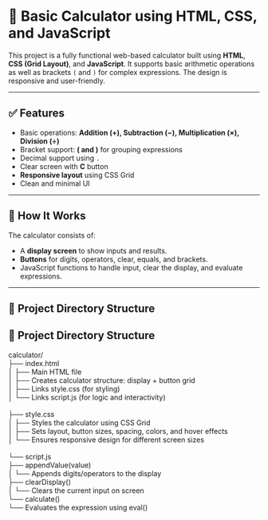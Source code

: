 # 🧮 Basic Calculator using HTML, CSS, and JavaScript

This project is a fully functional web-based calculator built using **HTML**, **CSS (Grid Layout)**, and **JavaScript**. It supports basic arithmetic operations as well as brackets `(` and `)` for complex expressions. The design is responsive and user-friendly.

---

## ✅ Features

- Basic operations: **Addition (+), Subtraction (−), Multiplication (×), Division (÷)**
- Bracket support: **( and )** for grouping expressions
- Decimal support using `.`
- Clear screen with **C** button
- **Responsive layout** using CSS Grid
- Clean and minimal UI

---

## 🧠 How It Works

The calculator consists of:
- A **display screen** to show inputs and results.
- **Buttons** for digits, operators, clear, equals, and brackets.
- JavaScript functions to handle input, clear the display, and evaluate expressions.

---

## 📁 Project Directory Structure



## 📁 Project Directory Structure

calculator/<br>
├── index.html<br>
│   ├── Main HTML file<br>
│   ├── Creates calculator structure: display + button grid<br>
│   ├── Links style.css (for styling)<br>
│   └── Links script.js (for logic and interactivity)<br><br>
├── style.css<br>
│   ├── Styles the calculator using CSS Grid<br>
│   ├── Sets layout, button sizes, spacing, colors, and hover effects<br>
│   └── Ensures responsive design for different screen sizes<br><br>
└── script.js<br>
    ├── appendValue(value)<br>
    │   └── Appends digits/operators to the display<br>
    ├── clearDisplay()<br>
    │   └── Clears the current input on screen<br>
    └── calculate()<br>
        └── Evaluates the expression using eval()<br>


